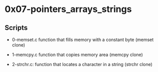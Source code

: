 # 0x07-pointers_arrays_strings

## Scripts

- 0-memset.c
	function that fills memory with a constant byte (memset clone)

- 1-memcpy.c
	function that copies memory area (memcpy clone)

- 2-strchr.c:
	function that locates a character in a string (strchr clone)
